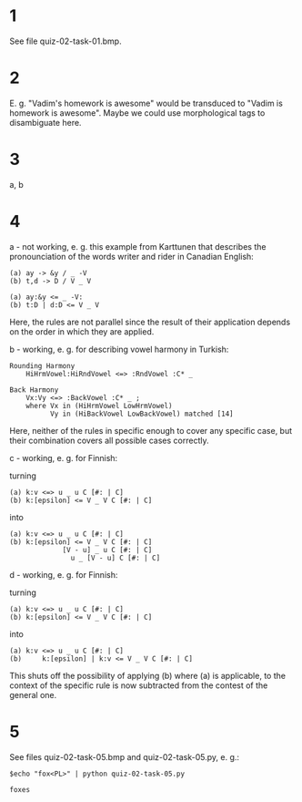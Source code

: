 # 1

See file quiz-02-task-01.bmp.

# 2

E. g. "Vadim's homework is awesome" would be transduced to "Vadim is homework is awesome". Maybe we could use morphological tags to disambiguate here.

# 3

a, b

# 4
a - not working, e. g. this example from Karttunen that describes the pronounciation of the words
writer and rider in Canadian English:

```
(a)	ay -> &y / _ -V
(b)	t,d -> D / V _ V
```

```
(a)	ay:&y <= _ -V:
(b)	t:D | d:D <= V _ V
```
Here, the rules are not parallel since the result of their application depends
on the order in which they are applied.

b - working, e. g. for describing vowel harmony in Turkish:

```
Rounding Harmony
	HiHrmVowel:HiRndVowel <=> :RndVowel :C* _

Back Harmony
	Vx:Vy <=> :BackVowel :C* _ ;
	where Vx in (HiHrmVowel LowHrmVowel)
	      Vy in (HiBackVowel LowBackVowel) matched [14]
```

Here, neither of the rules in specific enough to cover any specific case, but their combination covers all possible cases correctly.

c - working, e. g. for Finnish:

turning 
```
(a)	k:v <=> u _ u C [#: | C]
(b)	k:[epsilon] <= V _ V C [#: | C]
```
into
```
(a)	k:v <=> u _ u C [#: | C]
(b)	k:[epsilon] <= V _ V C [#: | C]
       		 [V - u] _ u C [#: | C]
		       u _ [V - u] C [#: | C]
```

d - working, e. g. for Finnish:

turning 
```
(a)	k:v <=> u _ u C [#: | C]
(b)	k:[epsilon] <= V _ V C [#: | C]
```
into
```
(a)	k:v <=> u _ u C [#: | C]
(b)		k:[epsilon] | k:v <= V _ V C [#: | C]
```
This shuts off the possibility of applying (b) where (a) is applicable, to the context of the specific rule is now subtracted from the contest of the general one.

# 5
See files quiz-02-task-05.bmp and quiz-02-task-05.py, e. g.:
```
$echo "fox<PL>" | python quiz-02-task-05.py

foxes
```

